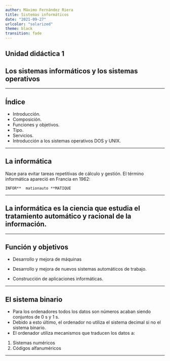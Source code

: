 ```yaml
---
author: Máximo Fernández Riera
title: Sistemas informáticos
date: "2021-09-27"
urlcolor: "solarized"
theme: black
transition: fade
---
```


## Unidad didáctica 1

## Los sistemas informáticos y los sistemas operativos

---

## Índice


* Introducción.
* Composición.
* Funciones y objetivos. 
* Tipo. 
* Servicios.
* Introducción a los sistemas operativos DOS y UNIX.

---

## La informática

Nace para evitar tareas repetitivas de cálculo y gestión. El término informática apareció en Francia en 1962:

``` INFOR**  mationauto **MATIQUE ```

---

## La informática es la ciencia que estudia el tratamiento automático y racional de la información.

---

## Función y objetivos

* Desarrollo y mejora de máquinas

* Desarrollo y mejora de nuevos sistemas automáticos de trabajo.

* Construcción de aplicaciones informáticas.

---

## El sistema binario

* Para los ordenadores todos los datos son números acaban siendo conjuntos de 0 s y 1 s.
* Debido a esto último, el ordenador no utiliza el sistema decimal si no el sistema binario.
* El ordenador utiliza mecanismos que traducen los datos a:

1. Sistemas numéricos
1. Códigos alfanuméricos

---